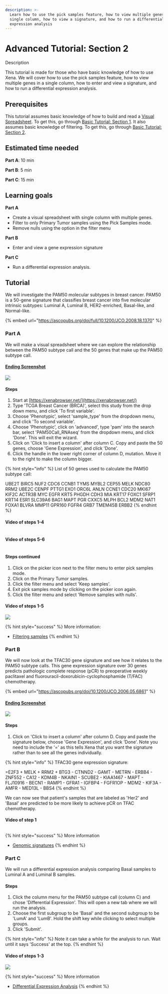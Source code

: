 ```yaml
---
description: >-
  Learn how to use the pick samples feature, how to view multiple genes in a
  single column, how to view a signature, and how to run a differential
  expression analysis
---
```


# Advanced Tutorial: Section 2

Description

This tutorial is made for those who have basic knowledge of how to use Xena. We will cover how to use the pick samples feature, how to view multiple genes in a single column, how to enter and view a signature, and how to run a differential expression analysis.&#x20;

## Prerequisites <a href="#prerequisites" id="prerequisites"></a>

This tutorial assumes basic knowledge of how to build and read a [Visual Spreadsheet](../overview-of-features/visual-spreadsheet/). To get this, go through [Basic Tutorial: Section 1](basic-tutorial-section-1.md). It also assumes basic knowledge of filtering. To get this, go through [Basic Tutorial: Section 2](basic-tutorial-section-2.md).

## Estimated time needed <a href="#estimated-time-needed" id="estimated-time-needed"></a>

**Part A**: 10 min

**Part B**: 5 min

**Part C**: 15 min

## Learning goals <a href="#learning-goals" id="learning-goals"></a>

**Part A**

* Create a visual spreadsheet with single column with multiple genes.
* Filter to only Primary Tumor samples using the Pick Samples mode.
* Remove nulls using the option in the filter menu

**Part B**

* Enter and view a gene expression signature

**Part C**

* Run a differential expression analysis.

## Tutorial <a href="#tutorial" id="tutorial"></a>

We will investigate the PAM50 molecular subtypes in breast cancer. PAM50 is a 50-gene signature that classifies breast cancer into five molecular intrinsic subtypes: Luminal A, Luminal B, HER2-enriched, Basal-like, and Normal-like.&#x20;

{% embed url="https://ascopubs.org/doi/full/10.1200/JCO.2008.18.1370" %}

### Part A

We will make a visual spreadsheet where we can explore the relationship between the PAM50 subtype call and the 50 genes that make up the PAM50 subtype call.&#x20;

#### [Ending Screenshot](https://xenabrowser.net/heatmap/?bookmark=0b10f622a2b2ee990109106526075f17)

![](../.gitbook/assets/screen-shot-2021-06-22-at-10.49.42-am.png)

#### Steps

1. Start at [https://xenabrowser.net/](https://xenabrowser.net/)
2. Type 'TCGA Breast Cancer (BRCA)', select this study from the drop down menu, and click 'To first variable'.
3. Choose 'Phenotypic', select 'sample\_type' from the dropdown menu, and click 'To second variable'.
4. Choose 'Phenotypic', click on 'advanced', type 'pam' into the search bar, select 'PAM50Call\_RNAseq' from the dropdown menu, and click 'Done'. This will exit the wizard.
5. Click on 'Click to insert a column' after column C. Copy and paste the 50 genes, choose 'Gene Expression', and click 'Done'.
6. Click the handle in the lower right corner of column D, mutation. Move it to the right to make the column bigger.&#x20;

{% hint style="info" %}
List of 50 genes used to calculate the PAM50 subtype call:

UBE2T BIRC5 NUF2 CDC6 CCNB1 TYMS MYBL2 CEP55 MELK NDC80 RRM2 UBE2C CENPF PTTG1 EXO1 ORC6L ANLN CCNE1 CDC20 MKI67 KIF2C ACTR3B MYC EGFR KRT5 PHGDH CDH3 MIA KRT17 FOXC1 SFRP1 KRT14 ESR1 SLC39A6 BAG1 MAPT PGR CXXC5 MLPH BCL2 MDM2 NAT1 FOXA1 BLVRA MMP11 GPR160 FGFR4 GRB7 TMEM45B ERBB2
{% endhint %}

#### Video of steps 1-4

<figure><img src="../.gitbook/assets/pam50first.gif" alt=""><figcaption></figcaption></figure>

#### Video of steps 5-6

<figure><img src="../.gitbook/assets/pam50second.gif" alt=""><figcaption></figcaption></figure>

#### Steps continued

1. Click on the picker icon next to the filter menu to enter pick samples mode.&#x20;
2. Click on the Primary Tumor samples.
3. Click the filter menu and select 'Keep samples'.
4. Exit pick samples mode by clicking on the picker icon again.
5. Click the filter menu and select 'Remove samples with nulls'.

#### Video of steps 1-5

![](../.gitbook/assets/advanced\_section2\_3.gif)

{% hint style="success" %}
More information:

* [Filtering samples](../overview-of-features/filter-and-subgrouping/)
{% endhint %}

### Part B

We will now look at the TFAC30 gene signature and see how it relates to the PAM50 subtype calls. This gene expression signature over 30 genes predicts pathologic complete response (pCR) to preoperative weekly paclitaxel and fluorouracil-doxorubicin-cyclophosphamide (T/FAC) chemotherapy.

{% embed url="https://ascopubs.org/doi/10.1200/JCO.2006.05.6861" %}

#### [Ending Screenshot](https://xenabrowser.net/heatmap/?bookmark=1c8615e048533c516b9cba173e7f2db4)

![](../.gitbook/assets/screen-shot-2021-06-22-at-3.28.06-pm.png)

#### Steps

1. Click on 'Click to insert a column' after column D. Copy and paste the signature below, choose 'Gene Expression', and click 'Done'. Note you need to include the '=' as this tells Xena that you want the signature rather than to see all the genes individually.

{% hint style="info" %}
TFAC30 gene expression signature:

\=E2F3 + MELK + RRM2 + BTG3 - CTNND2 - GAMT - METRN - ERBB4 - ZNF552 - CA12 - KDM4B - NKAIN1 - SCUBE2 - KIAA1467 - MAPT - FLJ10916 - BECN1 - RAMP1 - GFRA1 - IGFBP4 - FGFR1OP - MDM2 - KIF3A - AMFR - MED13L - BBS4
{% endhint %}

We can now see that patient's samples that are labeled as 'Her2' and 'Basal' are predicted to be more likely to achieve pCR on TFAC chemotherapy.

#### Video of step 1

<figure><img src="../.gitbook/assets/pam50third.gif" alt=""><figcaption></figcaption></figure>

{% hint style="success" %}
More information

* [Genomic signatures](../overview-of-features/genomic-signatures.md)
{% endhint %}

### Part C

We will run a differential expression analysis comparing Basal samples to Luminal A and Luminal B samples.

#### Steps

1. Click the column menu for the PAM50 subtype call (column C) and chose 'Differential Expression'. This will open a new tab where we will run the analysis.
2. Choose the first subgroup to be 'Basal' and the second subgroup to be 'LumA' and 'LumB'. Hold the shift key while clicking to select multiple groups.
3. Click 'Submit'.

{% hint style="info" %}
Note it can take a while for the analysis to run. Wait until it says 'Success' at the top.
{% endhint %}

#### Video of steps 1-3

![](../.gitbook/assets/advanced\_section2\_5.gif)

{% hint style="success" %}
More information

* [Differential Expression Analysis](../overview-of-features/differential-gene-expression.md)
{% endhint %}
